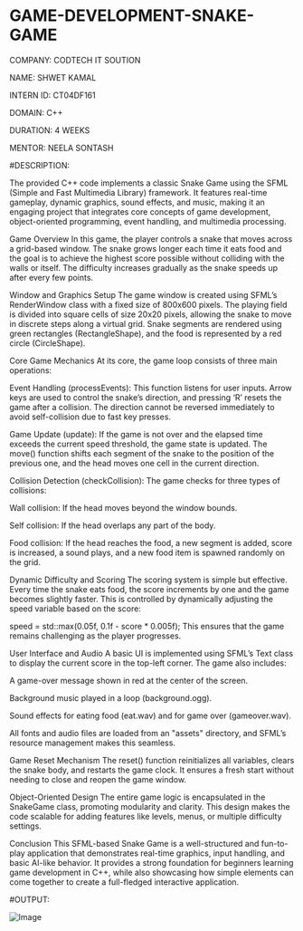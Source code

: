 # GAME-DEVELOPMENT-SNAKE-GAME
COMPANY: CODTECH IT SOUTION 

NAME: SHWET KAMAL

INTERN ID: CT04DF161

DOMAIN: C++

DURATION: 4 WEEKS

MENTOR: NEELA SONTASH

#DESCRIPTION:

The provided C++ code implements a classic Snake Game using the SFML (Simple and Fast Multimedia Library) framework. It features real-time gameplay, dynamic graphics, sound effects, and music, making it an engaging project that integrates core concepts of game development, object-oriented programming, event handling, and multimedia processing.

Game Overview
In this game, the player controls a snake that moves across a grid-based window. The snake grows longer each time it eats food and the goal is to achieve the highest score possible without colliding with the walls or itself. The difficulty increases gradually as the snake speeds up after every few points.

Window and Graphics Setup
The game window is created using SFML’s RenderWindow class with a fixed size of 800x600 pixels. The playing field is divided into square cells of size 20x20 pixels, allowing the snake to move in discrete steps along a virtual grid. Snake segments are rendered using green rectangles (RectangleShape), and the food is represented by a red circle (CircleShape).

Core Game Mechanics
At its core, the game loop consists of three main operations:

Event Handling (processEvents):
This function listens for user inputs. Arrow keys are used to control the snake’s direction, and pressing ‘R’ resets the game after a collision. The direction cannot be reversed immediately to avoid self-collision due to fast key presses.

Game Update (update):
If the game is not over and the elapsed time exceeds the current speed threshold, the game state is updated. The move() function shifts each segment of the snake to the position of the previous one, and the head moves one cell in the current direction.

Collision Detection (checkCollision):
The game checks for three types of collisions:

Wall collision: If the head moves beyond the window bounds.

Self collision: If the head overlaps any part of the body.

Food collision: If the head reaches the food, a new segment is added, score is increased, a sound plays, and a new food item is spawned randomly on the grid.

Dynamic Difficulty and Scoring
The scoring system is simple but effective. Every time the snake eats food, the score increments by one and the game becomes slightly faster. This is controlled by dynamically adjusting the speed variable based on the score:


speed = std::max(0.05f, 0.1f - score * 0.005f);
This ensures that the game remains challenging as the player progresses.

User Interface and Audio
A basic UI is implemented using SFML’s Text class to display the current score in the top-left corner. The game also includes:

A game-over message shown in red at the center of the screen.

Background music played in a loop (background.ogg).

Sound effects for eating food (eat.wav) and for game over (gameover.wav).

All fonts and audio files are loaded from an "assets" directory, and SFML’s resource management makes this seamless.

Game Reset Mechanism
The reset() function reinitializes all variables, clears the snake body, and restarts the game clock. It ensures a fresh start without needing to close and reopen the game window.

Object-Oriented Design
The entire game logic is encapsulated in the SnakeGame class, promoting modularity and clarity. This design makes the code scalable for adding features like levels, menus, or multiple difficulty settings.

Conclusion
This SFML-based Snake Game is a well-structured and fun-to-play application that demonstrates real-time graphics, input handling, and basic AI-like behavior. It provides a strong foundation for beginners learning game development in C++, while also showcasing how simple elements can come together to create a full-fledged interactive application.

#OUTPUT:

![Image](https://github.com/user-attachments/assets/dc7130f6-97d8-4bad-b862-c6a97d6a2edb)
